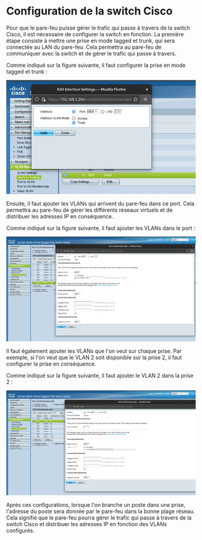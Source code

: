 # Configuration de la switch Cisco

Pour que le pare-feu puisse gérer le trafic qui passe à travers de la switch Cisco, il est nécessaire de configurer la switch en fonction. La première étape consiste à mettre une prise en mode tagged et trunk, qui sera connectée au LAN du pare-feu. Cela permettra au pare-feu de communiquer avec la switch et de gérer le trafic qui passe à travers.

Comme indiqué sur la figure suivante, il faut configurer la prise en mode tagged et trunk :

![Alt text](./images/CISCO1.png)

Ensuite, il faut ajouter les VLANs qui arrivent du pare-feu dans ce port. Cela permettra au pare-feu de gérer les différents réseaux virtuels et de distribuer les adresses IP en conséquence.

Comme indiqué sur la figure suivante, il faut ajouter les VLANs dans le port :

![Alt text](./images/CISCO2.png)

Il faut également ajouter les VLANs que l'on veut sur chaque prise. Par exemple, si l'on veut que le VLAN 2 soit disponible sur la prise 2, il faut configurer la prise en conséquence.

Comme indiqué sur la figure suivante, il faut ajouter le VLAN 2 dans la prise 2 :

![Alt text](./images/CISCO3.png)

Après ces configurations, lorsque l'on branche un poste dans une prise, l'adresse du poste sera donnée par le pare-feu dans la bonne plage réseau. Cela signifie que le pare-feu pourra gérer le trafic qui passe à travers de la switch Cisco et distribuer les adresses IP en fonction des VLANs configurés.